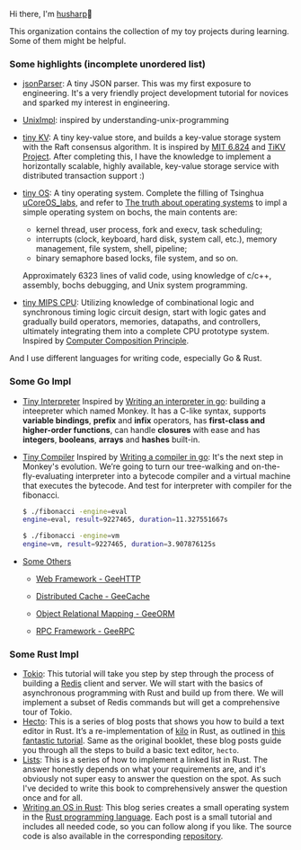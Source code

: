 Hi there, I'm [husharp](https://github.com/HuSharp)👋

This organization contains the collection of my toy projects during learning. Some of them might be helpful.

### Some highlights (incomplete unordered list)

- [jsonParser](https://github.com/ihusharp/jsonParser/tree/master/Json_stu/tutorial08): A tiny JSON parser. This was my first exposure to engineering. It's a very friendly project development tutorial for novices and sparked my interest in engineering.

- [UnixImpl](https://github.com/ihusharp/Unix-Linux_Programming#unix-linux_programming): inspired by understanding-unix-programming

- [tiny KV](https://github.com/ihusharp/talent-plan_tinykv): A tiny key-value store, and builds a key-value storage system with the Raft consensus algorithm. It is inspired by [MIT 6.824](https://pdos.csail.mit.edu/6.824/) and [TiKV Project](https://github.com/tikv/tikv). After completing this, I have the knowledge to implement a horizontally scalable, highly available, key-value storage service with distributed transaction support :)

- [tiny OS](https://github.com/ihusharp/HuSharp_OS): A tiny operating system. Complete the filling of Tsinghua [uCoreOS_labs](https://github.com/ihusharp/uCoreOS_labs), and refer to [The truth about operating systems](https://book.douban.com/subject/26745156/) to impl a simple operating system on bochs, the main contents are:

  - kernel thread, user process, fork and execv, task scheduling;
  - interrupts (clock, keyboard, hard disk, system call, etc.), memory management, file system, shell, pipeline;
  - binary semaphore based locks, file system, and so on.

  Approximately 6323 lines of valid code, using knowledge of c/c++, assembly, bochs debugging, and Unix system programming.

- [tiny MIPS CPU](https://github.com/ihusharp/hust_MIPS_CPU_Design): Utilizing knowledge of combinational logic and synchronous timing logic circuit design, start with logic gates and gradually build operators, memories, datapaths, and controllers, ultimately integrating them into a complete CPU prototype system. Inspired by [Computer Composition Principle](https://book.douban.com/subject/35379794/).

And I use different languages for writing code, especially Go & Rust.

### Some Go Impl

- [Tiny Interpreter](https://github.com/ihusharp/Go-practice/tree/master/Interpreter) Inspired by  [Writing an interpreter in go](https://interpreterbook.com/): building a inteepreter which named Monkey. It has a C-like syntax, supports **variable bindings**, **prefix** and **infix** operators, has **first-class and higher-order functions**, can handle **closures** with ease and has **integers**, **booleans**, **arrays** and **hashes** built-in.

- [Tiny Compiler](https://github.com/ihusharp/Go-practice/tree/master/Compiler) Inspired by  [Writing a compiler in go](https://compilerbook.com/): It's the next step in Monkey's evolution. We’re going to turn our tree-walking and on-the-fly-evaluating interpreter into a bytecode compiler and a virtual machine that executes the bytecode. And test for interpreter with compiler for the fibonacci.

  ```bash
  $ ./fibonacci -engine=eval
  engine=eval, result=9227465, duration=11.327551667s
  
  $ ./fibonacci -engine=vm
  engine=vm, result=9227465, duration=3.907876125s
  ```

- [Some Others](https://github.com/geektutu/7days-golang)

  - [Web Framework - GeeHTTP](https://github.com/ihusharp/Go-practice/blob/master/GeeHTTP)

  - [Distributed Cache - GeeCache](https://github.com/ihusharp/Go-practice/blob/master/GeeCache)

  - [Object Relational Mapping - GeeORM](https://github.com/ihusharp/Go-practice/blob/master/GeeORM)

  - [RPC Framework - GeeRPC](https://github.com/ihusharp/Go-practice/blob/master/GeeRPC)

### Some Rust Impl

- [Tokio](https://tokio.rs/tokio/tutorial): This tutorial will take you step by step through the process of building a [Redis](https://redis.io/) client and server. We will start with the basics of asynchronous programming with Rust and build up from there. We will implement a subset of Redis commands but will get a comprehensive tour of Tokio.
- [Hecto](https://www.flenker.blog/hecto/): This is a series of blog posts that shows you how to build a text editor in Rust. It’s a re-implementation of [kilo](http://antirez.com/news/108) in Rust, as outlined in [this fantastic tutorial](https://viewsourcecode.org/snaptoken/kilo/index.html). Same as the original booklet, these blog posts guide you through all the steps to build a basic text editor, `hecto`.
- [Lists](https://rust-unofficial.github.io/too-many-lists/): This is a series of how to implement a linked list in Rust. The answer honestly depends on what your requirements are, and it's obviously not super easy to answer the question on the spot. As such I've decided to write this book to comprehensively answer the question once and for all.
- [Writing an OS in Rust](https://os.phil-opp.com/): This blog series creates a small operating system in the [Rust programming language](https://www.rust-lang.org/). Each post is a small tutorial and includes all needed code, so you can follow along if you like. The source code is also available in the corresponding [repository](https://github.com/phil-opp/blog_os).
